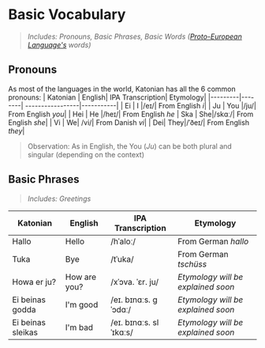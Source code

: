 # Basic Vocabulary
> _Includes: Pronouns, Basic Phrases, Basic Words ([Proto-European Language's](https://en.wikipedia.org/wiki/Proto-Indo-European_language) words)_

 ## Pronouns
 As most of the languages in the world, Katonian has all the 6 common pronouns:
 | Katonian | English| IPA Transcription| Etymology|
 |---------|--------| -----------------|-----------|
 | Ei | I |/eɪ/| From English _i_|
 | Ju | You |/ju/| From English _you_|
 | Hei | He |/heɪ/| From English _he_
 | Ska | She|/skɑː/| From English _she_|
 | Vi | We| /vi/| From Danish _vi_|
 | Dei| They|/ˈðeɪ/| From English _they_|
 > Observation: As in English, the You (_Ju_) can be both plural and singular (depending on the context)

## Basic Phrases
> _Includes: Greetings_

| Katonian | English| IPA Transcription| Etymology|
 |---------|--------| -----------------|----------|
 |Hallo | Hello| /hˈaloː/| From German _hallo_|
 |Tuka | Bye| /tˈuka/| From German _tschüss_|
 |Howa er ju?|How are you?|/xˈɔva. ˈɛr. ju/| _Etymology will be explained soon_|
 |Ei beinas godda|I'm good|/eɪ. bɪnɑːs. ɡˈɔdɑː/|_Etymology will be explained soon_|
 |Ei beinas sleikas|I'm bad|/eɪ. bɪnɑːs. slˈɪkɑːs/|_Etymology will be explained soon_|
